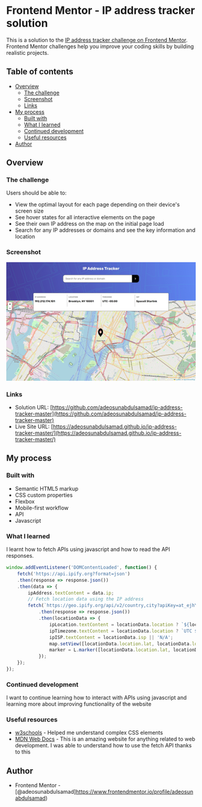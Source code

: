 # Frontend Mentor - IP address tracker solution

This is a solution to the [IP address tracker challenge on Frontend Mentor](https://www.frontendmentor.io/challenges/ip-address-tracker-I8-0yYAH0). Frontend Mentor challenges help you improve your coding skills by building realistic projects. 

## Table of contents

- [Overview](#overview)
  - [The challenge](#the-challenge)
  - [Screenshot](#screenshot)
  - [Links](#links)
- [My process](#my-process)
  - [Built with](#built-with)
  - [What I learned](#what-i-learned)
  - [Continued development](#continued-development)
  - [Useful resources](#useful-resources)
- [Author](#author)



## Overview

### The challenge

Users should be able to:

- View the optimal layout for each page depending on their device's screen size
- See hover states for all interactive elements on the page
- See their own IP address on the map on the initial page load
- Search for any IP addresses or domains and see the key information and location

### Screenshot

![Screenshot](./images/MacBook%20Pro-1754952516301.png)


### Links

- Solution URL: [https://github.com/adeosunabdulsamad/ip-address-tracker-master](https://github.com/adeosunabdulsamad/ip-address-tracker-master)
- Live Site URL: [https://adeosunabdulsamad.github.io/ip-address-tracker-master/](https://adeosunabdulsamad.github.io/ip-address-tracker-master/)

## My process

### Built with

- Semantic HTML5 markup
- CSS custom properties
- Flexbox
- Mobile-first workflow
- API
- Javascript


### What I learned

I learnt how to fetch APIs using javascript and
how to read the API responses.

```js
window.addEventListener('DOMContentLoaded', function() {
    fetch('https://api.ipify.org?format=json')
    .then(response => response.json())
    .then(data => {
        ipAddress.textContent = data.ip;
        // Fetch location data using the IP address
        fetch(`https://geo.ipify.org/api/v2/country,city?apiKey=at_ejhYewfqwtYccU94h8y3BgoFbfhs9&ipAddress=${data.ip}`)
            .then(response => response.json())
            .then(locationData => {
                ipLocation.textContent = locationData.location ? `${locationData.location.country}, ${locationData.location.region} ${locationData.location.postalCode}` : 'N/A';
                ipTimezone.textContent = locationData.location ? `UTC ${locationData.location.timezone}` : 'N/A';
                ipISP.textContent = locationData.isp || 'N/A';
                map.setView([locationData.location.lat, locationData.location.lng], 13);
                marker = L.marker([locationData.location.lat, locationData.location.lng], {icon: locationIcon}).addTo(map);
            });
    });
});
```


### Continued development

I want to continue learning how to interact with APIs using javascript and learning more about improving functionality of the website

### Useful resources

- [w3schools](https://www.w3schools.com/) - Helped me understand complex CSS elements
- [MDN Web Docs](https://developer.mozilla.org/en-US/docs/Web) - This is an amazing website for anything related to web development. I was able to understand how to use the fetch API thanks to this


## Author

- Frontend Mentor - [@adeosunabdulsamad]https://www.frontendmentor.io/profile/adeosunabdulsamad)

